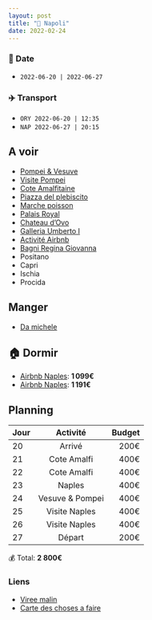 ```yaml
---
layout: post
title: "🍕 Napoli"
date: 2022-02-24
---
```


### 📅 Date

- `2022-06-20 | 2022-06-27`

### ✈️ Transport

- `ORY 2022-06-20 | 12:35`
- `NAP 2022-06-27 | 20:15`

## A voir

- [Pompei & Vesuve](https://www.getyourguide.fr/naples-l162/une-journee-au-mont-vesuve-et-aux-ruines-de-pompei-t11049/?date_from=2022-06-20&date_to=2022-06-27&lang=fr)
- [Visite Pompei](https://www.airbnb.fr/experiences/176605?adults=8&location=Naples&currentTab=experience_tab&federatedSearchId=c91015e8-b6d4-49b4-a1e2-02c821e316bc&sectionId=053ff5dd-49f9-4eac-96ae-150e00dc76be&source=p2&startDate=2022-06-21)
- [Cote Amalfitaine](https://www.getyourguide.fr/naples-l162/depuis-naples-ou-sorrente-excursion-cote-amalfitaine-t395045/?date_from=2022-06-20&date_to=2022-06-27)
- [Piazza del plebiscito](https://goo.gl/maps/iYe5XRiGwEewoxLq5)
- [Marche poisson](https://goo.gl/maps/SgPGGV7kgpNUdUfV6)
- [Palais Royal](https://goo.gl/maps/9oamWGB5rWrYVpvbA)
- [Chateau d’Ovo](https://goo.gl/maps/RuYVaamvW5KDhECD8)
- [Galleria Umberto I](https://goo.gl/maps/5RByN7WFQAtaDRNd8)
- [Activité Airbnb](https://www.airbnb.fr/s/Naples/experiences?refinement_paths%5B%5D=%2Fexperiences&tab_id=experience_tab&adults=1&query=Naples%2C%20Italy&flexible_trip_lengths%5B%5D=weekend_trip&date_picker_type=calendar&rank_mode=default&experience_languages%5B%5D=2&search_type=filter_change&checkin=2022-06-23&source=structured_search_input_header)
- [Bagni Regina Giovanna](https://goo.gl/maps/c4EmqDRUFcUte9dE8)
- Positano
- Capri
- Ischia
- Procida

## Manger

- [Da michele](https://g.page/damichele1870)

## 🏠 Dormir

- [Airbnb Naples](https://www.airbnb.fr/rooms/1819277?adults=8&check_in=2022-06-20&federated_search_id=43b8a59a-2a0c-4c85-834e-62539c37c05b&source_impression_id=p3_1645725193_J5NCGOxGZ6KpeCZd&guests=1&check_out=2022-06-23): **1 099€**
- [Airbnb Naples](https://www.airbnb.fr/rooms/23702724?source_impression_id=p3_1645723572_YI9a4cNLOhyBFXcN&check_in=2022-06-23&guests=1&adults=1&check_out=2022-06-27): **1 191€**

## Planning

| Jour   |      Activité      |  Budget |
|----------|:-------------:|------:|
| 20 |  Arrivé | 200€ |
| 21 |  Cote Amalfi | 400€ |
| 22 |  Cote Amalfi | 400€ |
| 23 |  Naples | 400€ |
| 24 |  Vesuve & Pompei | 400€ |
| 25 |  Visite Naples | 400€ |
| 26 |  Visite Naples | 400€ |
| 27 |  Départ  | 200€ |

💰 Total: **2 800€**

### Liens

- [Viree malin](https://www.viree-malin.fr/visiter-naples-5-jours)
- [Carte des choses a faire](https://goo.gl/maps/P6nDNyezw2Tc25Xg8)
